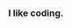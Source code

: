 ### I like coding.

<!--
**taufiqdp/taufiqdp** is a ✨ _special_ ✨ repository because its `README.md` (this file) appears on your GitHub profile.

Here are some ideas to get you started:

- 🌱 I’m currently learning

-->
